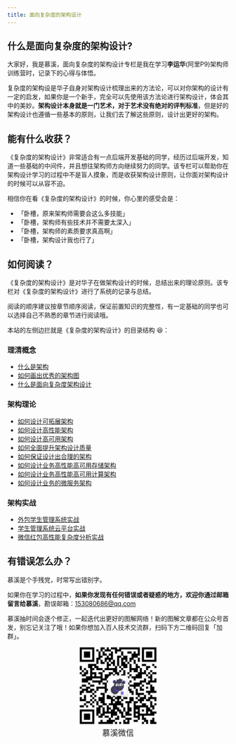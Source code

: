 ```yaml
---
title: 面向复杂度的架构设计
---
```


## 什么是面向复杂度的架构设计?

大家好，我是慕溪，面向复杂度的架构设计专栏是我在学习**李运华**(阿里P9)架构师训练营时，记录下的心得与体悟。

复杂度的架构设是华子自身对架构设计梳理出来的方法论，可以对你架构的设计有一定的启发，如果你是一个新手，完全可以先使用该方法论进行架构设计，体会其中的美妙。**架构设计本身就是一门艺术，对于艺术没有绝对的评判标准**，但是好的架构设计也遵循一些基本的原则，让我们去了解这些原则，设计出更好的架构。


##  能有什么收获？

《复杂度的架构设计》非常适合有一点后端开发基础的同学，经历过后端开发，知道一些基础的中间件，并且想往架构师方向继续努力的同学。该专栏可以帮助你在架构设计学习的过程中不是盲人摸象，而是收获架构设计原则，让你面对架构设计的时候可以从容不迫。

相信你在看《复杂度的架构设计》的时候，你心里的感受会是：

- 「卧槽，原来架构师需要会这么多技能」
- 「卧槽，架构师有些技术并不需要太深入」
- 「卧槽，架构师的素质要求真高啊」
- 「卧槽，架构设计我也行了」

## 如何阅读？

《复杂度的架构设计》是对华子在做架构设计的时候，总结出来的理论原则。该专栏对《复杂度的架构设计》进行了系统的记录与总结。

阅读的顺序建议按章节顺序阅读，保证前置知识的完整性，有一定基础的同学也可以选择自己不熟悉的章节进行阅读哦。

本站的左侧边拦就是《复杂度的架构设计》的目录结构 😆：

### 理清概念

- [什么是架构](/architecture/methodology/complexity_oriented/1_what_is_soft_architectrue)
- [如何画出优秀的架构图](/waiting/)
- [什么是面向复杂度架构设计](/waiting/)

### 架构理论

- [如何设计可拓展架构](/waiting/)
- [如何设计高性能架构](/waiting/)
- [如何设计高可用架构](/waiting/)
- [如何全面提升架构设计质量](/waiting/)
- [如何保证设计出合理的架构](/waiting/)
- [如何设计业务高性能高可用存储架构](/waiting/)
- [如何设计业务高性能高可用计算架构](/waiting/)
- [如何设计业务的微服务架构](/waiting/)

### 架构实战

- [外包学生管理系统实战](/waiting/)
- [学生管理系统云平台实战](/waiting/)
- [微信红包高性能复杂度分析实战](/waiting/)


## 有错误怎么办？

慕溪是个手残党，时常写出错别字。

如果你在学习的过程中，**如果你发现有任何错误或者疑惑的地方，欢迎你通过邮箱留言给慕溪**，勘误邮箱：153080686@qq.com

慕溪抽时间会逐个修正，一起迭代出更好的图解网络！新的图解文章都在公众号首发，别忘记关注了哦！如果你想加入百人技术交流群，扫码下方二维码回复「加群」。

<center>
  <img src="/pagesidebar/muxi.jpg?raw=true" alt="drawing"  width="180px"/>
  <div style="font-size: 18px;">慕溪微信</div>
  <br/>
</center>